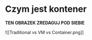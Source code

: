 # Czym jest kontener





**TEN OBRAZEK ZREDAGUJ POD SIEBIE**

![[Traditional vs VM vs Container.png]]